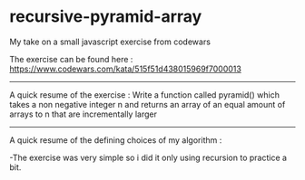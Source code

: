 # recursive-pyramid-array
My take on a small javascript exercise from codewars

The exercise can be found here : https://www.codewars.com/kata/515f51d438015969f7000013

_____

A quick resume of the exercise : Write a function called pyramid() which takes a non negative integer n and returns an array of an equal amount of arrays to n that are incrementally larger

_____

A quick resume of the defining choices of my algorithm :

-The exercise was very simple so i did it only using recursion to practice a bit.
